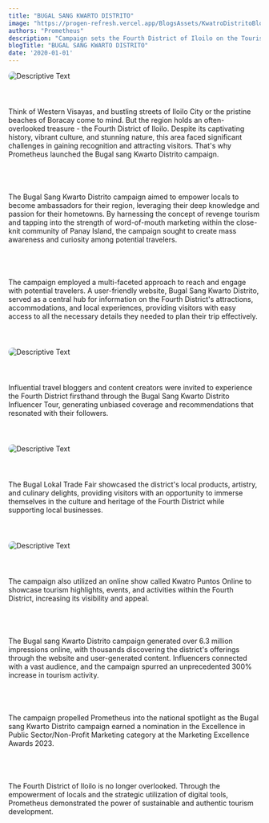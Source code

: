 ```yaml
---
title: "BUGAL SANG KWARTO DISTRITO"
image: "https://progen-refresh.vercel.app/BlogsAssets/KwatroDistritoBlogAssets/landscape_map.webp"
authors: "Prometheus"
description: "Campaign sets the Fourth District of Iloilo on the Tourist Map"
blogTitle: "BUGAL SANG KWARTO DISTRITO"
date: '2020-01-01'
---
```


<div style="display: flex;
    flex-direction: column;
    gap: 2.5rem;">

<img src="/BlogsAssets/KwatroDistritoBlogAssets/landscape_map.webp" alt="Descriptive Text" style="border-radius: 15px;">

<p className="text-[#FFFFFF] sm:text-[28px]  pb-10 ">
Think of Western Visayas, and bustling streets of Iloilo City or the pristine beaches of Boracay come to mind. But the region holds an often-overlooked treasure - the Fourth District of Iloilo. Despite its captivating history, vibrant culture, and stunning nature, this area faced significant challenges in gaining recognition and attracting visitors. That's why Prometheus launched the Bugal sang Kwarto Distrito campaign.
</p>

<p className="text-[#FFFFFF] sm:text-[28px]  pb-10 ">
The Bugal Sang Kwarto Distrito campaign aimed to empower locals to become ambassadors for their region, leveraging their deep knowledge and passion for their hometowns. By harnessing the concept of revenge tourism and tapping into the strength of word-of-mouth marketing within the close-knit community of Panay Island, the campaign sought to create mass awareness and curiosity among potential travelers.
</p>

<p className="text-[#FFFFFF] sm:text-[28px]  pb-10 ">
The campaign employed a multi-faceted approach to reach and engage with potential travelers. A user-friendly website, Bugal Sang Kwarto Distrito, served as a central hub for information on the Fourth District's attractions, accommodations, and local experiences, providing visitors with easy access to all the necessary details they needed to plan their trip effectively.
</p>

<img src="/BlogsAssets/KwatroDistritoBlogAssets/blogpost.webp" alt="Descriptive Text" style="border-radius: 15px;">

<p className="text-[#FFFFFF] sm:text-[28px]  pb-10 ">
      Influential travel bloggers and content creators were invited to
            experience the Fourth District firsthand through the Bugal Sang
            Kwarto Distrito Influencer Tour, generating unbiased coverage and
            recommendations that resonated with their followers.
</p>

<img src="/BlogsAssets/KwatroDistritoBlogAssets/1.webp" alt="Descriptive Text" style="border-radius: 15px;">
<p className="text-[#FFFFFF] sm:text-[28px]  pb-10 ">
    The Bugal Lokal Trade Fair showcased the district&apos;s local products,
            artistry, and culinary delights, providing visitors with an
            opportunity to immerse themselves in the culture and heritage of the
            Fourth District while supporting local businesses.
</p>


<img src="/BlogsAssets/KwatroDistritoBlogAssets/7.webp" alt="Descriptive Text" style="border-radius: 15px;">
<p className="text-[#FFFFFF] sm:text-[28px]  pb-10 ">
            The campaign also utilized an online show called Kwatro Puntos
            Online to showcase tourism highlights, events, and activities within
            the Fourth District, increasing its visibility and appeal.
</p>

<p className="text-[#FFFFFF] sm:text-[28px]  pb-10 ">
        The Bugal sang Kwarto Distrito campaign generated over 6.3 million
            impressions online, with thousands discovering the district&apos;s
            offerings through the website and user-generated content.
            Influencers connected with a vast audience, and the campaign spurred
            an unprecedented 300% increase in tourism activity.
</p>

<p className="text-[#FFFFFF] sm:text-[28px]  pb-10 ">
         The campaign propelled Prometheus into the national spotlight as the
            Bugal sang Kwarto Distrito campaign earned a nomination in the
            Excellence in Public Sector/Non-Profit Marketing category at the
            Marketing Excellence Awards 2023.
</p>

<p className="text-[#FFFFFF] sm:text-[28px]  pb-10 ">
         The Fourth District of Iloilo is no longer overlooked. Through the
            empowerment of locals and the strategic utilization of digital
            tools, Prometheus demonstrated the power of sustainable and
            authentic tourism development.
</p>

<!-- <meta name="author" content="Prometheus" />
<meta name="publish_date" property="og:publish_date" content="2024-05-09"> -->
</div>
